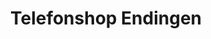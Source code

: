 ---
title: "Telefonshop Endingen"
url: /endingen-am-kaiserstuhl/telefonshop-endingen/
shop: Handy
---